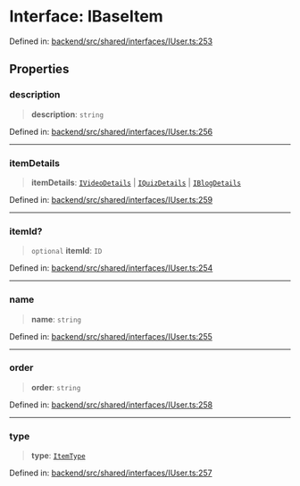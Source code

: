 # Interface: IBaseItem

Defined in: [backend/src/shared/interfaces/IUser.ts:253](https://github.com/continuousactivelearning/cal/blob/5ae0447098795fdcf3a415f0360ebe51565b6949/backend/src/shared/interfaces/IUser.ts#L253)

## Properties

### description

> **description**: `string`

Defined in: [backend/src/shared/interfaces/IUser.ts:256](https://github.com/continuousactivelearning/cal/blob/5ae0447098795fdcf3a415f0360ebe51565b6949/backend/src/shared/interfaces/IUser.ts#L256)

***

### itemDetails

> **itemDetails**: [`IVideoDetails`](IVideoDetails.md) \| [`IQuizDetails`](IQuizDetails.md) \| [`IBlogDetails`](IBlogDetails.md)

Defined in: [backend/src/shared/interfaces/IUser.ts:259](https://github.com/continuousactivelearning/cal/blob/5ae0447098795fdcf3a415f0360ebe51565b6949/backend/src/shared/interfaces/IUser.ts#L259)

***

### itemId?

> `optional` **itemId**: `ID`

Defined in: [backend/src/shared/interfaces/IUser.ts:254](https://github.com/continuousactivelearning/cal/blob/5ae0447098795fdcf3a415f0360ebe51565b6949/backend/src/shared/interfaces/IUser.ts#L254)

***

### name

> **name**: `string`

Defined in: [backend/src/shared/interfaces/IUser.ts:255](https://github.com/continuousactivelearning/cal/blob/5ae0447098795fdcf3a415f0360ebe51565b6949/backend/src/shared/interfaces/IUser.ts#L255)

***

### order

> **order**: `string`

Defined in: [backend/src/shared/interfaces/IUser.ts:258](https://github.com/continuousactivelearning/cal/blob/5ae0447098795fdcf3a415f0360ebe51565b6949/backend/src/shared/interfaces/IUser.ts#L258)

***

### type

> **type**: [`ItemType`](../enumerations/ItemType.md)

Defined in: [backend/src/shared/interfaces/IUser.ts:257](https://github.com/continuousactivelearning/cal/blob/5ae0447098795fdcf3a415f0360ebe51565b6949/backend/src/shared/interfaces/IUser.ts#L257)
